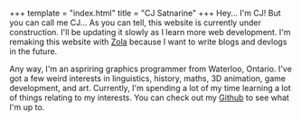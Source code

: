 +++
template = "index.html"
title = "CJ Satnarine"
+++
Hey... I'm CJ! But you can call me CJ... As you can tell, this website is currently under construction. I'll be updating it slowly as I learn more web development. I'm remaking this website with [Zola](https://www.getzola.org/) because I want to write blogs and devlogs in the future.

Any way, I'm an aspriring graphics programmer from Waterloo, Ontario. I've got a few weird interests in linguistics, history, maths, 3D animation, game development, and art.
Currently, I'm spending a lot of my time learning a lot of things relating to my interests. You can check out my <a href="https://github.com/CJSatnarine" target="_blank">Github</a> to see what I'm up to.

